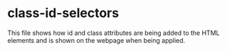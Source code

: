 # class-id-selectors

This file shows how id and class attributes are being added to the HTML elements and is shown on the webpage when being applied.
